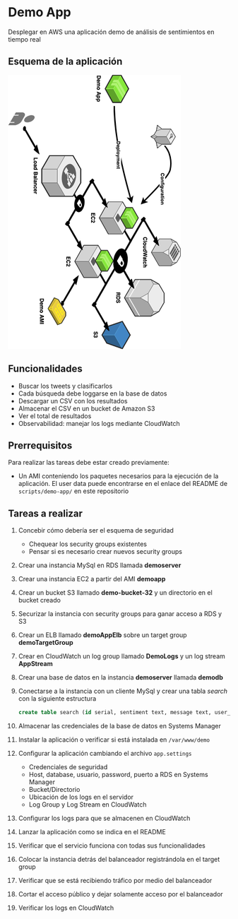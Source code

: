 # Demo App

Desplegar en AWS una aplicación demo de análisis de sentimientos en tiempo real

## Esquema de la aplicación

![Servicios de la aplicación demo](https://github.com/vitongos/amazon-web-services-course/blob/master/images/11.01.diagram.png "Servicios de la aplicación demo")

## Funcionalidades

- Buscar los tweets y clasificarlos
- Cada búsqueda debe loggarse en la base de datos
- Descargar un CSV con los resultados
- Almacenar el CSV en un bucket de Amazon S3
- Ver el total de resultados
- Observabilidad: manejar los logs mediante CloudWatch

## Prerrequisitos

Para realizar las tareas debe estar creado previamente:

- Un AMI conteniendo los paquetes necesarios para la ejecución de la aplicación. El user data puede encontrarse en el enlace del README de `scripts/demo-app/` en este repositorio

## Tareas a realizar

1. Concebir cómo debería ser el esquema de seguridad
    - Chequear los security groups existentes
    - Pensar si es necesario crear nuevos security groups
1. Crear una instancia MySql en RDS llamada **demoserver**
1. Crear una instancia EC2 a partir del AMI **demoapp**
1. Crear un bucket S3 llamado **demo-bucket-32** y un directorio en el bucket creado
1. Securizar la instancia con security groups para ganar acceso a RDS y S3
1. Crear un ELB llamado **demoAppElb** sobre un target group **demoTargetGroup**
1. Crear en CloudWatch un log group llamado **DemoLogs** y un log stream **AppStream**
1. Crear una base de datos en la instancia **demoserver** llamada **demodb**
1. Conectarse a la instancia con un cliente MySql y crear una tabla *search* con la siguiente estructura

    ```sql
    create table search (id serial, sentiment text, message text, user_name text);
    ```

1. Almacenar las credenciales de la base de datos en Systems Manager
1. Instalar la aplicación o verificar si está instalada en `/var/www/demo`
1. Configurar la aplicación cambiando el archivo `app.settings`
	- Credenciales de seguridad
	- Host, database, usuario, password, puerto a RDS en Systems Manager
	- Bucket/Directorio
	- Ubicación de los logs en el servidor
	- Log Group y Log Stream en CloudWatch
1. Configurar los logs para que se almacenen en CloudWatch
1. Lanzar la aplicación como se indica en el README
1. Verificar que el servicio funciona con todas sus funcionalidades
1. Colocar la instancia detrás del balanceador registrándola en el target group
1. Verificar que se está recibiendo tráfico por medio del balanceador
1. Cortar el acceso público y dejar solamente acceso por el balanceador
1. Verificar los logs en CloudWatch
